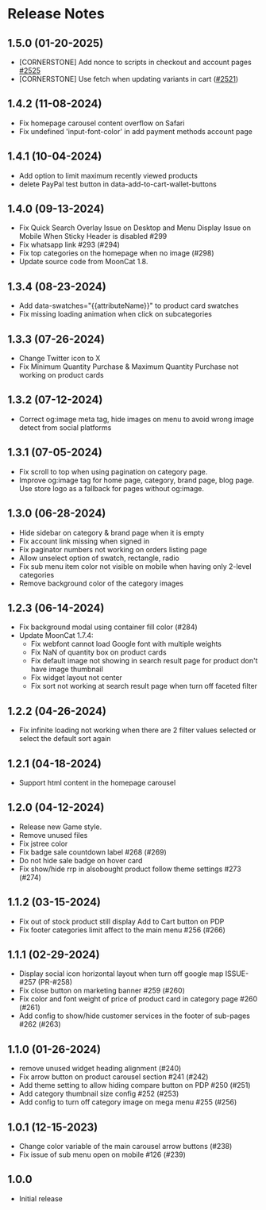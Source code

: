 # Release Notes

## 1.5.0 (01-20-2025)
- [CORNERSTONE] Add nonce to scripts in checkout and account pages [#2525](https://github.com/bigcommerce/cornerstone/pull/2525)
- [CORNERSTONE] Use fetch when updating variants in cart ([#2521](https://github.com/bigcommerce/cornerstone/pull/2521))

## 1.4.2 (11-08-2024)
- Fix homepage carousel content overflow on Safari
- Fix undefined 'input-font-color' in add payment methods account page

## 1.4.1 (10-04-2024)
- Add option to limit maximum recently viewed products
- delete PayPal test button in data-add-to-cart-wallet-buttons

## 1.4.0 (09-13-2024)
- Fix Quick Search Overlay Issue on Desktop and Menu Display Issue on Mobile When Sticky Header is disabled #299
- Fix whatsapp link #293 (#294)
- Fix top categories on the homepage when no image (#298)
- Update source code from MoonCat 1.8.

## 1.3.4 (08-23-2024)
- Add data-swatches="{{attributeName}}" to product card swatches
- Fix missing loading animation when click on subcategories

## 1.3.3 (07-26-2024)
- Change Twitter icon to X
- Fix Minimum Quantity Purchase & Maximum Quantity Purchase not working on product cards

## 1.3.2 (07-12-2024)
- Correct og:image meta tag, hide images on menu to avoid wrong image detect from social platforms

## 1.3.1 (07-05-2024)
- Fix scroll to top when using pagination on category page.
- Improve og:image tag for home page, category, brand page, blog page. Use store logo as a fallback for pages without og:image.

## 1.3.0 (06-28-2024)
- Hide sidebar on category & brand page when it is empty
- Fix account link missing when signed in
- Fix paginator numbers not working on orders listing page
- Allow unselect option of swatch, rectangle, radio
- Fix sub menu item color not visible on mobile when having only 2-level categories
- Remove background color of the category images

## 1.2.3 (06-14-2024)
- Fix background modal using container fill color (#284)
- Update MoonCat 1.7.4:
  - Fix webfont cannot load Google font with multiple weights
  - Fix NaN of quantity box on product cards
  - Fix default image not showing in search result page for product don't have image thumbnail
  - Fix widget layout not center
  - Fix sort not working at search result page when turn off faceted filter

## 1.2.2 (04-26-2024)
- Fix infinite loading not working when there are 2 filter values selected or select the default sort again

## 1.2.1 (04-18-2024)
- Support html content in the homepage carousel

## 1.2.0 (04-12-2024)
- Release new Game style.
- Remove unused files
- Fix jstree color
- Fix badge sale countdown label #268 (#269)
- Do not hide sale badge on hover card
- Fix show/hide rrp in alsobought product follow theme settings #273 (#274)

## 1.1.2 (03-15-2024)
- Fix out of stock product still display Add to Cart button on PDP
- Fix footer categories limit affect to the main menu #256 (#266)

## 1.1.1 (02-29-2024)
- Display social icon horizontal layout when turn off google map ISSUE-#257 (PR-#258)
- Fix close button on marketing banner #259 (#260)
- Fix color and font weight of price of product card in category page #260 (#261)
- Add config to show/hide customer services in the footer of sub-pages #262 (#263)

## 1.1.0 (01-26-2024)
- remove unused widget heading alignment (#240)
- Fix arrow button on product carousel section #241 (#242)
- Add theme setting to allow hiding compare button on PDP #250 (#251)
- Add category thumbnail size config #252 (#253)
- Add config to turn off category image on mega menu #255 (#256)

## 1.0.1 (12-15-2023)
- Change color variable of the main carousel arrow buttons (#238)
- Fix issue of sub menu open on mobile #126 (#239)

## 1.0.0
- Initial release

